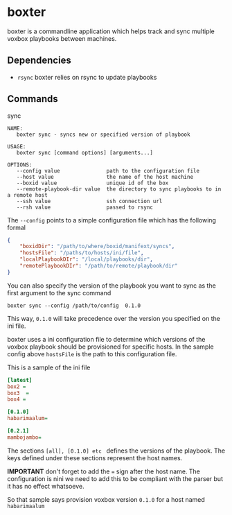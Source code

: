 # boxter

boxter is a commandline application which helps track and sync multiple voxbox playbooks between machines.

## Dependencies

- `rsync` boxter relies on rsync to update playbooks

## Commands

sync

```
NAME:
   boxter sync - syncs new or specified version of playbook

USAGE:
   boxter sync [command options] [arguments...]

OPTIONS:
   --config value               path to the configuration file
   --host value                 the name of the host machine
   --boxid value                unique id of the box
   --remote-playbook-dir value  the directory to sync playbooks to in a remote host
   --ssh value                  ssh connection url
   --rsh value                  passed to rsync
```

The `--config` points to a simple configuration file which has the following formal

```json
{
	"boxidDir": "/path/to/where/boxid/manifext/syncs",
	"hostsFile": "/paths/to/hosts/ini/file",
	"localPlaybookDIr": "/local/playbooks/dir",
	"remotePlaybookDIr": "/path/to/remote/playbook/dir"
}
```

You can also specify the version of the playbook you want to sync as the first argument to the sync command

```
boxter sync --config /path/to/config  0.1.0
```

This way, `0.1.0` will take precedence over  the version you specified on the ini file.

boxter uses a ini configuration file to determine which versions of the voxbox playbook should be provisioned for specific hosts.
In the sample config above `hostsFile` is the path to this configuration file.

This is a sample of the ini file

```ini
[latest]
box2 =
box3  =
box4 =

[0.1.0]
habarimaalum=

[0.2.1]
mambojambo=
```

The sections `[all], [0.1.0] etc ` defines the versions of the playbook. The keys defined under these sections represent the host names.

__IMPORTANT__ don't forget to add the `=` sign after the host name. The configuration is nini we need to add this to be compliant with the parser but it has no effect whatsoeve.

So that sample says provision voxbox version `0.1.0` for a host named `habarimaalum`

